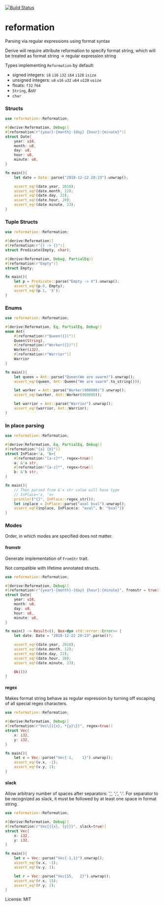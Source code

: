 [![Build Status](https://travis-ci.org/hukumka/reformation.svg?branch=master)](https://travis-ci.org/hukumka/reformation)

# reformation

Parsing via regular expressions using format syntax

Derive will require attribute reformation to specify format string,
which will be treated as format string -> regular expression string

Types implementing `Reformation` by default:

+ signed integers: `i8` `i16` `i32` `i64` `i128` `isize`
+ unsigned integers: `u8` `u16` `u32` `u64` `u128` `usize`
+ floats: `f32` `f64`
+ `String`, &str
+ `char`

### Structs

```rust
use reformation::Reformation;

#[derive(Reformation, Debug)]
#[reformation(r"{year}-{month}-{day} {hour}:{minute}")]
struct Date{
    year: u16,
    month: u8,
    day: u8,
    hour: u8,
    minute: u8,
}

fn main(){
    let date = Date::parse("2018-12-22 20:23").unwrap();

    assert_eq!(date.year, 2018);
    assert_eq!(date.month, 12);
    assert_eq!(date.day, 22);
    assert_eq!(date.hour, 20);
    assert_eq!(date.minute, 23);
}
```

### Tuple Structs

```rust
use reformation::Reformation;

#[derive(Reformation)]
#[reformation(r"{} -> {}")]
struct Predicate(Empty, char);

#[derive(Reformation, Debug, PartialEq)]
#[reformation(r"Empty")]
struct Empty;

fn main(){
    let p = Predicate::parse("Empty -> X").unwrap();
    assert_eq!(p.0, Empty);
    assert_eq!(p.1, 'X');
}
```

### Enums
```rust
use reformation::Reformation;

#[derive(Reformation, Eq, PartialEq, Debug)]
enum Ant{
    #[reformation(r"Queen({})")]
    Queen(String),
    #[reformation(r"Worker({})")]
    Worker(i32),
    #[reformation(r"Warrior")]
    Warrior
}

fn main(){
    let queen = Ant::parse("Queen(We are swarm)").unwrap();
    assert_eq!(queen, Ant::Queen("We are swarm".to_string()));

    let worker = Ant::parse("Worker(900000)").unwrap();
    assert_eq!(worker, Ant::Worker(900000));

    let warrior = Ant::parse("Warrior").unwrap();
    assert_eq!(warrior, Ant::Warrior);
}
```

### In place parsing
```rust
use reformation::Reformation;

#[derive(Reformation, Eq, PartialEq, Debug)]
#[reformation("{a} {b}")]
struct InPlace<'a, 'b>{
    #[reformation("[a-z]*", regex=true)]
    a: &'a str,
    #[reformation("[a-z]*", regex=true)]
    b: &'b str,
}

fn main(){
    // Then parsed from &'x str value will have type
    // InPlace<'x, 'x>
    println!("{}", InPlace::regex_str());
    let inplace = InPlace::parse("aval bval").unwrap();
    assert_eq!(inplace, InPlace{a: "aval", b: "bval"})
}
```

### Modes

Order, in which modes are specified does not matter.

#### fromstr

Generate implementation of `FromStr` trait.

Not compatible with lifetime annotated structs.

```rust
use reformation::Reformation;

#[derive(Reformation, Debug)]
#[reformation(r"{year}-{month}-{day} {hour}:{minute}", fromstr = true)]
struct Date{
    year: u16,
    month: u8,
    day: u8,
    hour: u8,
    minute: u8,
}

fn main() -> Result<(), Box<dyn std::error::Error>> {
    let date: Date = "2018-12-22 20:23".parse()?;

    assert_eq!(date.year, 2018);
    assert_eq!(date.month, 12);
    assert_eq!(date.day, 22);
    assert_eq!(date.hour, 20);
    assert_eq!(date.minute, 23);

    Ok(())
}
```

#### regex

Makes format string behave as regular expression
by turning off escaping of all special regex characters.

```rust
use reformation::Reformation;

#[derive(Reformation, Debug)]
#[reformation(r"Vec\{{{x}, *{y}\}}", regex=true)]
struct Vec{
    x: i32,
    y: i32,
}

fn main(){
    let v = Vec::parse("Vec{-1,    1}").unwrap();
    assert_eq!(v.x, -1);
    assert_eq!(v.y, 1);
}
```

#### slack

Allow arbitrary number of spaces after separators: ',', ';', ':'. For separator to be recognized
as slack, it must be followed by at least one space in format string.


```rust
use reformation::Reformation;

#[derive(Reformation, Debug)]
#[reformation(r"Vec{{{x}, {y}}}", slack=true)]
struct Vec{
    x: i32,
    y: i32,
}

fn main(){
    let v = Vec::parse("Vec{-1,1}").unwrap();
    assert_eq!(v.x, -1);
    assert_eq!(v.y, 1);

    let r = Vec::parse("Vec{15,   2}").unwrap();
    assert_eq!(r.x, 15);
    assert_eq!(r.y, 2);
}
```

License: MIT
